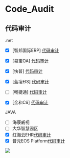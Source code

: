 # Code_Audit

## 代码审计

.net

- [x] [智邦国际ERP] [代码审计](Code_Audit/zhibangguoji.md)

- [x] [易宝OA] [代码审计](Code_Audit/yibao.md)

- [x] [快普] [代码审计](Code_Audit/kuaipu.md)

- [x] [蓝凌EIS] [代码审计](Code_Audit/lanling.md)

- [ ] [畅捷通] [代码审计](Code_Audit)

- [x] [金和C6] [代码审计](Code_Audit/c6.md)

JAVA

- [ ] 海康威视
- [ ] 大华智慧园区
- [x] 红海云EHR[代码审计](Code_Audit/honghaiyun.md)
- [x] 普元EOS Platform[代码审计](Code_Audit/puyuan.md)

![](https://img.xwyue.com/i/2024/03/29/660619bd229f5.png)

